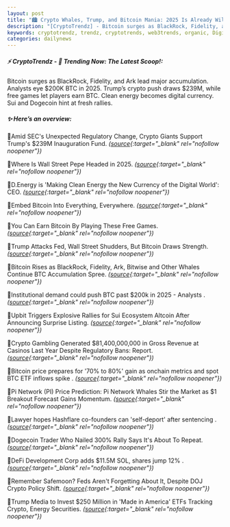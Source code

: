 ```yaml
---
layout: post
title: "🏙️ Crypto Whales, Trump, and Bitcoin Mania: 2025 Is Already Wild"
description: "[CryptoTrendz] - Bitcoin surges as BlackRock, Fidelity, and Ark lead major accumulation. Analysts eye $200K BTC in 2025. Trump’s crypto push draws $239M, while free games let players earn BTC. Clean energy becomes digital currency. Sui and Dogecoin hint at fresh rallies."
keywords: cryptotrendz, trendz, cryptotrends, web3trends, organic, Digital, Crypto, Pi, BTC, Altcoin, Market, Bitcoin, Network, Revenue, Pepe
categories: dailynews
---
```


##### ⚡ CryptoTrendz - 📌 *Trending Now: The Latest Scoop!:*

Bitcoin surges as BlackRock, Fidelity, and Ark lead major accumulation. Analysts eye $200K BTC in 2025. Trump’s crypto push draws $239M, while free games let players earn BTC. Clean energy becomes digital currency. Sui and Dogecoin hint at fresh rallies.

##### ✨ *Here’s an overview:*


🔹Amid SEC's Unexpected Regulatory Change, Crypto Giants Support Trump's $239M Inauguration Fund. *([source](https://s.avyag.com/6xd0){:target="_blank" rel="nofollow noopener"})*

🔹Where Is Wall Street Pepe Headed in 2025. *([source](https://s.avyag.com/hboq){:target="_blank" rel="nofollow noopener"})*

🔹D.Energy is 'Making Clean Energy the New Currency of the Digital World': CEO. *([source](https://s.avyag.com/vi8q){:target="_blank" rel="nofollow noopener"})*

🔹Embed Bitcoin Into Everything, Everywhere. *([source](https://s.avyag.com/0oj9){:target="_blank" rel="nofollow noopener"})*

🔹You Can Earn Bitcoin By Playing These Free Games. *([source](https://s.avyag.com/889y){:target="_blank" rel="nofollow noopener"})*

🔹Trump Attacks Fed, Wall Street Shudders, But Bitcoin Draws Strength. *([source](https://s.avyag.com/4ot5){:target="_blank" rel="nofollow noopener"})*

🔹Bitcoin Rises as BlackRock, Fidelity, Ark, Bitwise and Other Whales Continue BTC Accumulation Spree. *([source](https://s.avyag.com/v0wa){:target="_blank" rel="nofollow noopener"})*

🔹Institutional demand could push BTC past $200k in 2025 - Analysts . *([source](https://s.avyag.com/6aw5){:target="_blank" rel="nofollow noopener"})*

🔹Upbit Triggers Explosive Rallies for Sui Ecosystem Altcoin After Announcing Surprise Listing. *([source](https://s.avyag.com/xnd4){:target="_blank" rel="nofollow noopener"})*

🔹Crypto Gambling Generated $81,400,000,000 in Gross Revenue at Casinos Last Year Despite Regulatory Bans: Report. *([source](https://s.avyag.com/f69r){:target="_blank" rel="nofollow noopener"})*

🔹Bitcoin price prepares for '70% to 80%' gain as onchain metrics and spot BTC ETF inflows spike . *([source](https://s.avyag.com/tesp){:target="_blank" rel="nofollow noopener"})*

🔹Pi Network (PI) Price Prediction: Pi Network Whales Stir the Market as $1 Breakout Forecast Gains Momentum. *([source](https://s.avyag.com/da14){:target="_blank" rel="nofollow noopener"})*

🔹Lawyer hopes Hashflare co-founders can 'self-deport' after sentencing . *([source](https://s.avyag.com/tcrk){:target="_blank" rel="nofollow noopener"})*

🔹Dogecoin Trader Who Nailed 300% Rally Says It's About To Repeat. *([source](https://s.avyag.com/hafp){:target="_blank" rel="nofollow noopener"})*

🔹DeFi Development Corp adds $11.5M SOL,  shares jump 12% . *([source](https://s.avyag.com/zij8){:target="_blank" rel="nofollow noopener"})*

🔹Remember Safemoon? Feds Aren't Forgetting About It, Despite DOJ Crypto Policy Shift. *([source](https://s.avyag.com/i379){:target="_blank" rel="nofollow noopener"})*

🔹Trump Media to Invest $250 Million in 'Made in America' ETFs Tracking Crypto, Energy Securities. *([source](https://s.avyag.com/e94j){:target="_blank" rel="nofollow noopener"})*
